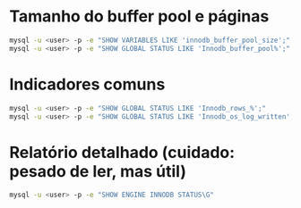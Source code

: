 # Tamanho do buffer pool e páginas

```bash
mysql -u <user> -p -e "SHOW VARIABLES LIKE 'innodb_buffer_pool_size';"
mysql -u <user> -p -e "SHOW GLOBAL STATUS LIKE 'Innodb_buffer_pool%';"
```
# Indicadores comuns

```bash
mysql -u <user> -p -e "SHOW GLOBAL STATUS LIKE 'Innodb_rows_%';"
mysql -u <user> -p -e "SHOW GLOBAL STATUS LIKE 'Innodb_os_log_written';"
```

# Relatório detalhado (cuidado: pesado de ler, mas útil)

```bash
mysql -u <user> -p -e "SHOW ENGINE INNODB STATUS\G"
```
